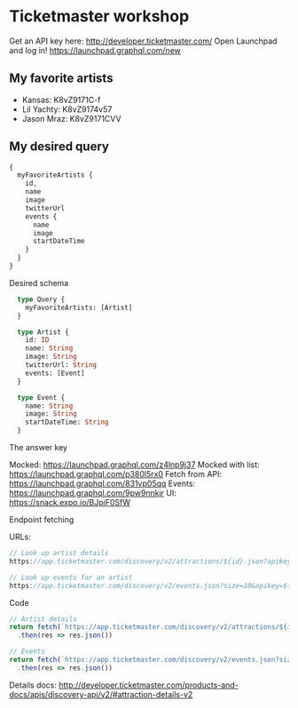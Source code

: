 # Ticketmaster workshop

Get an API key here: http://developer.ticketmaster.com/
Open Launchpad and log in! https://launchpad.graphql.com/new

## My favorite artists

* Kansas: K8vZ9171C-f
* Lil Yachty: K8vZ9174v57
* Jason Mraz: K8vZ9171CVV

## My desired query

```graphql
{
  myFavoriteArtists {
    id,
    name
    image
    twitterUrl
    events {
      name
      image
      startDateTime
    }
  }
}
```

Desired schema

```graphql
  type Query {
    myFavoriteArtists: [Artist]
  }

  type Artist {
    id: ID
    name: String
    image: String
    twitterUrl: String
    events: [Event]
  }

  type Event {
    name: String
    image: String
    startDateTime: String
  }
```

The answer key

Mocked: https://launchpad.graphql.com/z4lnp9j37
Mocked with list: https://launchpad.graphql.com/p380l5rx0
Fetch from API: https://launchpad.graphql.com/831vp05qq
Events: https://launchpad.graphql.com/9pw9nnkjr
UI: https://snack.expo.io/BJpiF0SfW

Endpoint fetching

URLs:

```js
// Look up artist details
https://app.ticketmaster.com/discovery/v2/attractions/${id}.json?apikey=${context.secrets.TM_API_KEY}

// Look up events for an artist
https://app.ticketmaster.com/discovery/v2/events.json?size=10&apikey=${context.secrets.TM_API_KEY}&attractionId=${id}
```

Code

```js
// Artist details
return fetch(`https://app.ticketmaster.com/discovery/v2/attractions/${id}.json?apikey=${context.secrets.TM_API_KEY}`)
  .then(res => res.json())

// Events
return fetch(`https://app.ticketmaster.com/discovery/v2/events.json?size=10&apikey=${context.secrets.TM_API_KEY}&attractionId=${id}`)
  .then(res => res.json())
```

Details docs: http://developer.ticketmaster.com/products-and-docs/apis/discovery-api/v2/#attraction-details-v2
